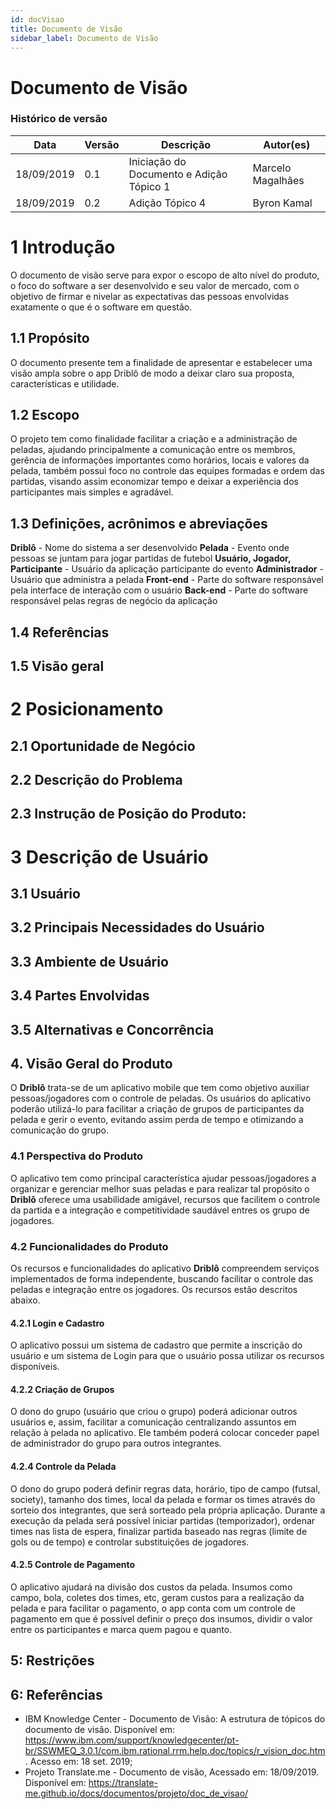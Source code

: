 ```yaml
---
id: docVisao
title: Documento de Visão
sidebar_label: Documento de Visão
---
```


# Documento de Visão

### Histórico de versão
| **Data**   | **Versão** | **Descrição**          | **Autor(es)**     |
| ---------- | ---------- | ---------------------- | ----------------- |
| 18/09/2019 | 0.1        | Iniciação do Documento e Adição Tópico 1| Marcelo Magalhães |
| 18/09/2019 | 0.2        | Adição Tópico 4 | Byron Kamal |


# 1 Introdução

O documento de visão serve para expor o escopo de alto nível do produto, o foco do software a ser desenvolvido e seu valor de mercado, com o objetivo de firmar e nivelar as expectativas das pessoas envolvidas exatamente o que é o software em questão.

## 1.1 Propósito

O documento presente tem a finalidade de apresentar e estabelecer uma visão ampla sobre o app Driblô de modo a deixar claro sua proposta, características e utilidade.

## 1.2 Escopo

O projeto tem como finalidade facilitar a criação e a administração de peladas, ajudando principalmente a comunicação entre os membros, gerência de informações importantes como horários, locais e valores da pelada, também possui foco no controle das equipes formadas e ordem das partidas, visando assim economizar tempo e deixar a experiência dos participantes mais simples e agradável.

## 1.3 Definições, acrônimos e abreviações

**Driblô** - Nome do sistema a ser desenvolvido
**Pelada** - Evento onde pessoas se juntam para jogar partidas de futebol
**Usuário, Jogador, Participante** - Usuário da aplicação participante do evento
**Administrador** - Usuário que administra a pelada
**Front-end** - Parte do software responsável pela interface de interação com o usuário
**Back-end** - Parte do software responsável pelas regras de negócio da aplicação

## 1.4 Referências

## 1.5 Visão geral

# 2 Posicionamento

## 2.1 Oportunidade de Negócio

## 2.2 Descrição do Problema

## 2.3 Instrução de Posição do Produto:

# 3 Descrição de Usuário

## 3.1 Usuário

## 3.2 Principais Necessidades do Usuário

## 3.3 Ambiente de Usuário

## 3.4 Partes Envolvidas

## 3.5 Alternativas e Concorrência

## 4. Visão Geral do Produto

O **Driblô** trata-se de um aplicativo mobile que tem como objetivo auxiliar pessoas/jogadores com o controle de peladas. Os usuários do aplicativo poderão utilizá-lo para facilitar a criação de grupos de participantes da pelada e gerir o evento, evitando assim perda de tempo e otimizando a comunicação do grupo.

### 4.1 Perspectiva do Produto
O aplicativo tem como principal característica ajudar pessoas/jogadores a organizar e gerenciar melhor suas peladas e para realizar tal propósito o **Driblô** oferece uma usabilidade amigável, recursos que facilitem o controle da partida e a integração e competitividade saudável entres os grupo de jogadores.

### 4.2 Funcionalidades do Produto
Os recursos e funcionalidades do aplicativo **Driblô** compreendem serviços implementados de forma independente, buscando facilitar o controle das peladas e integração entre os jogadores. Os recursos estão descritos abaixo.

#### 4.2.1 Login e Cadastro
O aplicativo possui um sistema de cadastro que permite a inscrição do usuário e um sistema de Login para que o usuário possa utilizar os recursos disponíveis. 

#### 4.2.2 Criação de Grupos
O dono do grupo (usuário que criou o grupo) poderá adicionar outros usuários e, assim, facilitar a comunicação centralizando assuntos em relação à pelada no aplicativo. Ele também poderá colocar conceder papel de administrador do grupo para outros integrantes.
	
#### 4.2.4 Controle da Pelada
O dono do grupo poderá definir regras data, horário, tipo de campo (futsal, society), tamanho dos times, local da pelada e formar os times através do sorteio dos integrantes, que será sorteado pela própria aplicação. Durante a execução da pelada será possível iniciar partidas (temporizador), ordenar times nas lista de espera, finalizar partida baseado nas regras (limite de gols ou de tempo) e controlar substituições de jogadores.

#### 4.2.5 Controle de Pagamento
O aplicativo ajudará na divisão dos custos da pelada. Insumos como campo, bola, coletes dos times, etc, geram custos para a realização da pelada e para facilitar o pagamento, o app conta com um controle de pagamento em que é possível definir o preço dos insumos, dividir o valor entre os participantes e marca quem pagou e quanto.

## 5: Restrições

## 6: Referências

- IBM Knowledge Center - Documento de Visão: A estrutura de tópicos do documento de visão. Disponível em: https://www.ibm.com/support/knowledgecenter/pt-br/SSWMEQ_3.0.1/com.ibm.rational.rrm.help.doc/topics/r_vision_doc.htm. Acesso em: 18 set. 2019;
- Projeto Translate.me - Documento de visão, Acessado em: 18/09/2019. Disponível em: https://translate-me.github.io/docs/documentos/projeto/doc_de_visao/
